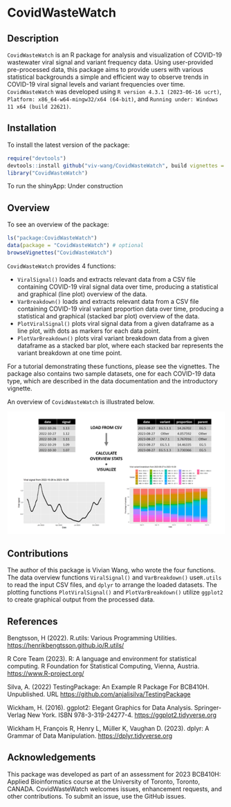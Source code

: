 
<!-- README.md is generated from README.Rmd. Please edit that file -->

# CovidWasteWatch

<!-- badges: start -->
<!-- badges: end -->

## Description

`CovidWasteWatch` is an R package for analysis and visualization of
COVID-19 wastewater viral signal and variant frequency data. Using
user-provided pre-processed data, this package aims to provide users
with various statistical backgrounds a simple and efficient way to
observe trends in COVID-19 viral signal levels and variant frequencies
over time. `CovidWasteWatch` was developed using
`R version 4.3.1 (2023-06-16 ucrt)`,
`Platform: x86_64-w64-mingw32/x64 (64-bit)`, and
`Running under: Windows 11 x64 (build 22621)`.

## Installation

To install the latest version of the package:

``` r
require("devtools")
devtools::install github("viv-wang/CovidWasteWatch", build vignettes = TRUE)
library("CovidWasteWatch")
```

To run the shinyApp: Under construction

## Overview

To see an overview of the package:

``` r
ls("package:CovidWasteWatch")
data(package = "CovidWasteWatch") # optional
browseVignettes("CovidWasteWatch") 
```

`CovidWasteWatch` provides 4 functions:

- `ViralSignal()` loads and extracts relevant data from a CSV file
  containing COVID-19 viral signal data over time, producing a
  statistical and graphical (line plot) overview of the data.
- `VarBreakdown()` loads and extracts relevant data from a CSV file
  containing COVID-19 viral variant proportion data over time, producing
  a statistical and graphical (stacked bar plot) overview of the data.
- `PlotViralSignal()` plots viral signal data from a given dataframe as
  a line plot, with dots as markers for each data point.
- `PlotVarBreakdown()` plots viral variant breakdown data from a given
  dataframe as a stacked bar plot, where each stacked bar represents the
  variant breakdown at one time point.

For a tutorial demonstrating these functions, please see the vignettes.
The package also contains two sample datasets, one for each COVID-19
data type, which are described in the data documentation and the
introductory vignette.

An overview of `CovidWasteWatch` is illustrated below.

![](./inst/extdata/package_overview.png)

## Contributions

The author of this package is Vivian Wang, who wrote the four functions.
The data overview functions `ViralSignal()` and `VarBreakdown()`
use`R.utils` to read the input CSV files, and `dplyr` to arrange the
loaded datasets. The plotting functions `PlotViralSignal()` and
`PlotVarBreakdown()` utilize `ggplot2` to create graphical output from
the processed data.

## References

Bengtsson, H (2022). R.utils: Various Programming Utilities.
<https://henrikbengtsson.github.io/R.utils/>

R Core Team (2023). R: A language and environment for statistical
computing. R Foundation for Statistical Computing, Vienna, Austria.
<https://www.R-project.org/>

Silva, A. (2022) TestingPackage: An Example R Package For BCB410H.
Unpublished. URL <https://github.com/anjalisilva/TestingPackage>

Wickham, H. (2016). ggplot2: Elegant Graphics for Data Analysis.
Springer-Verlag New York. ISBN 978-3-319-24277-4.
<https://ggplot2.tidyverse.org>

Wickham H, François R, Henry L, Müller K, Vaughan D. (2023). dplyr: A
Grammar of Data Manipulation. <https://dplyr.tidyverse.org>

## Acknowledgements

This package was developed as part of an assessment for 2023 BCB410H:
Applied Bioinformatics course at the University of Toronto, Toronto,
CANADA. CovidWasteWatch welcomes issues, enhancement requests, and other
contributions. To submit an issue, use the GitHub issues.
